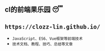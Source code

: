 ## cl的前端果乐园 :sleeping:
## `https://clozz-lin.github.io/`
+ `JavaScript、ES6、Vue框架等前端技术`
+ `技术文档、教程、技巧、总结等文章`

